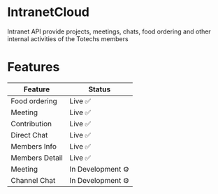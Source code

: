 # IntranetCloud
Intranet API provide projects, meetings, chats, food ordering and other internal activities of the Totechs members
# Features
| Feature | Status |
| ------------- | ------------- |
| Food ordering | Live ✅  |
| Meeting | Live ✅  |
| Contribution | Live ✅  |
| Direct Chat | Live ✅  |
| Members Info | Live ✅  |
| Members Detail | Live ✅  |
| Meeting  | In Development ⚙  |
| Channel Chat  | In Development ⚙ |
